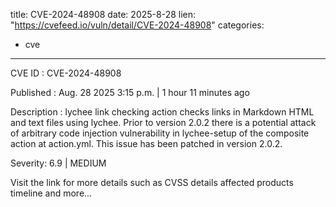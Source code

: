 
title: CVE-2024-48908
date: 2025-8-28
lien: "https://cvefeed.io/vuln/detail/CVE-2024-48908"
categories:
  - cve
---

CVE ID : CVE-2024-48908

Published :  Aug. 28
2025
3:15 p.m. | 1 hour
11 minutes ago

Description : lychee link checking action checks links in Markdown
HTML
and text files using lychee. Prior to version 2.0.2
there is a potential attack of arbitrary code injection vulnerability in lychee-setup of the composite action at action.yml. This issue has been patched in version 2.0.2.

Severity: 6.9 | MEDIUM

Visit the link for more details
such as CVSS details
affected products
timeline
and more...
